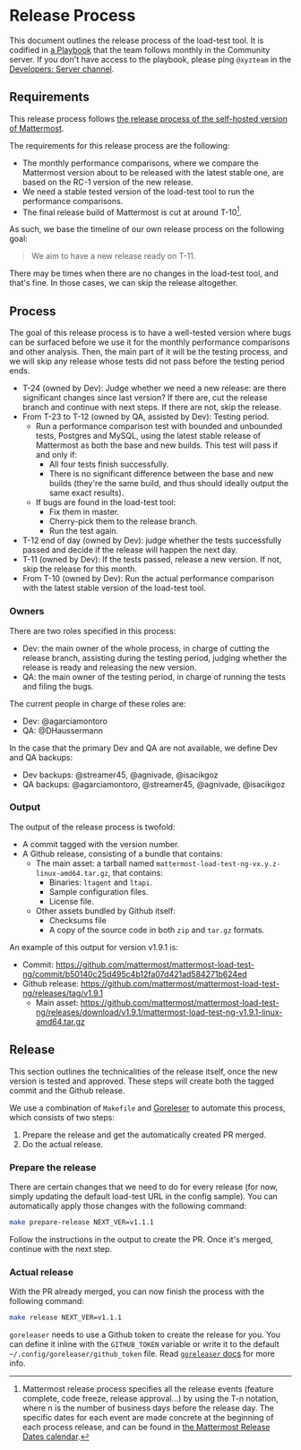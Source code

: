 # Release Process

This document outlines the release process of the load-test tool. It is codified in [a Playbook](https://community.mattermost.com/playbooks/playbooks/95pa6a8fcp8p8xsn4frqejcide) that the team follows monthly in the Community server. If you don't have access to the playbook, please ping `@xyzteam` in the [Developers: Server channel](https://community.mattermost.com/core/channels/developers-server).

## Requirements

This release process follows [the release process of the self-hosted version of Mattermost](https://handbook.mattermost.com/operations/research-and-development/product/release-process/feature-release).

The requirements for this release process are the following:
- The monthly performance comparisons, where we compare the Mattermost version about to be released with the latest stable one, are based on the RC-1 version of the new release.
- We need a stable tested version of the load-test tool to run the performance comparisons.
- The final release build of Mattermost is cut at around T-10[^1].

[^1]: Mattermost release process specifies all the release events (feature complete, code freeze, release approval...) by using the T-n notation, where n is the number of business days before the release day. The specific dates for each event are made concrete at the beginning of each process release, and can be found in [the Mattermost Release Dates calendar](https://calendar.google.com/calendar/embed?src=mattermost.com_uu1k3ma6uvrjp6t7541cnte11c%40group.calendar.google.com).

As such, we base the timeline of our own release process on the following goal:

> We aim to have a new release ready on T-11.

There may be times when there are no changes in the load-test tool, and that's fine. In those cases, we can skip the release altogether.

## Process

The goal of this release process is to have a well-tested version where bugs can be surfaced before we use it for the monthly performance comparisons and other analysis. Then, the main part of it will be the testing process, and we will skip any release whose tests did not pass before the testing period ends.

- T-24 (owned by Dev): Judge whether we need a new release: are there significant changes since last version? If there are, cut the release branch and continue with next steps. If there are not, skip the release.
- From T-23 to T-12 (owned by QA, assisted by Dev): Testing period.
    - Run a performance comparison test with bounded and unbounded tests, Postgres and MySQL, using the latest stable release of Mattermost as both the base and new builds. This test will pass if and only if:
        - All four tests finish successfully.
        - There is no significant difference between the base and new builds (they're the same build, and thus should ideally output the same exact results).
    - If bugs are found in the load-test tool:
        - Fix them in master.
        - Cherry-pick them to the release branch.
        - Run the test again.
- T-12 end of day (owned by Dev): judge whether the tests successfully passed and decide if the release will happen the next day.
- T-11 (owned by Dev): If the tests passed, release a new version. If not, skip the release for this month.
- From T-10 (owned by Dev): Run the actual performance comparison with the latest stable version of the load-test tool.

### Owners

There are two roles specified in this process:

- Dev: the main owner of the whole process, in charge of cutting the release branch, assisting during the testing period, judging whether the release is ready and releasing the new version.
- QA: the main owner of the testing period, in charge of running the tests and filing the bugs.

The current people in charge of these roles are:
- Dev: @agarciamontoro
- QA: @DHaussermann

In the case that the primary Dev and QA are not available, we define Dev and QA backups:
- Dev backups: @streamer45, @agnivade, @isacikgoz
- QA backups: @agarciamontoro, @streamer45, @agnivade, @isacikgoz

### Output

The output of the release process is twofold:
- A commit tagged with the version number.
- A Github release, consisting of a bundle that contains:
    - The main asset: a tarball named `mattermost-load-test-ng-vx.y.z-linux-amd64.tar.gz`, that contains:
        - Binaries: `ltagent` and `ltapi`.
        - Sample configuration files.
        - License file.
    - Other assets bundled by Github itself:
        - Checksums file
        - A copy of the source code in both `zip` and `tar.gz` formats.


An example of this output for version v1.9.1 is:
- Commit: https://github.com/mattermost/mattermost-load-test-ng/commit/b50140c25d495c4b12fa07d421ad584271b624ed
- Github release: https://github.com/mattermost/mattermost-load-test-ng/releases/tag/v1.9.1
    - Main asset: https://github.com/mattermost/mattermost-load-test-ng/releases/download/v1.9.1/mattermost-load-test-ng-v1.9.1-linux-amd64.tar.gz

## Release

This section outlines the technicalities of the release itself, once the new version is tested and approved. These steps will create both the tagged commit and the Github release.

We use a combination of `Makefile` and [Goreleser](https://goreleaser.com/) to automate this process, which consists of two steps:
1. Prepare the release and get the automatically created PR merged.
2. Do the actual release.

### Prepare the release

There are certain changes that we need to do for every release (for now, simply updating the default load-test URL in the config sample). You can automatically apply those changes with the following command:

```sh
make prepare-release NEXT_VER=v1.1.1
```

Follow the instructions in the output to create the PR. Once it's merged, continue with the next step.

### Actual release

With the PR already merged, you can now finish the process with the following command:

```sh
make release NEXT_VER=v1.1.1
```

`goreleaser` needs to use a Github token to create the release for you. You can define it inline with the `GITHUB_TOKEN` variable or write it to the default `~/.config/goreleaser/github_token` file. Read [`goreleaser` docs](https://goreleaser.com/scm/github/) for more info.
